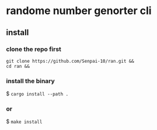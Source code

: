 # randome number genorter cli

## install

### clone the repo first

```
git clone https://github.com/Senpai-10/ran.git &&
cd ran &&
```

### install the binary

$ `cargo install --path .`

### or

$ `make install`
